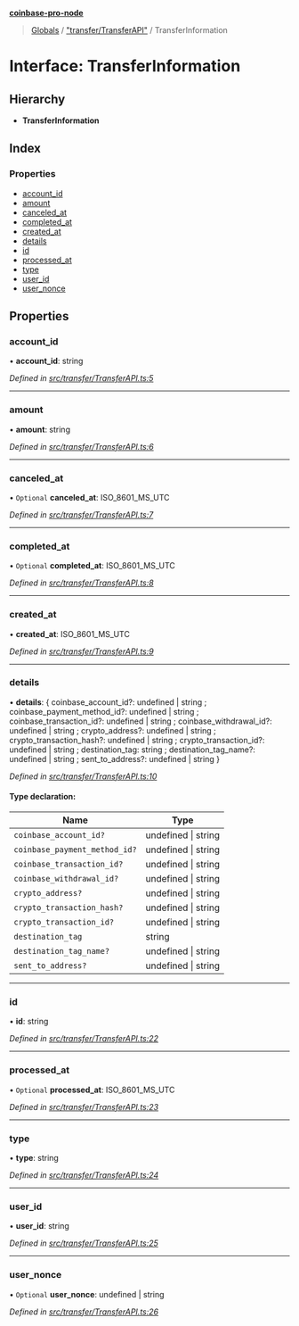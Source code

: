 **[coinbase-pro-node](../README.md)**

> [Globals](../globals.md) / ["transfer/TransferAPI"](../modules/_transfer_transferapi_.md) / TransferInformation

# Interface: TransferInformation

## Hierarchy

- **TransferInformation**

## Index

### Properties

- [account_id](_transfer_transferapi_.transferinformation.md#account_id)
- [amount](_transfer_transferapi_.transferinformation.md#amount)
- [canceled_at](_transfer_transferapi_.transferinformation.md#canceled_at)
- [completed_at](_transfer_transferapi_.transferinformation.md#completed_at)
- [created_at](_transfer_transferapi_.transferinformation.md#created_at)
- [details](_transfer_transferapi_.transferinformation.md#details)
- [id](_transfer_transferapi_.transferinformation.md#id)
- [processed_at](_transfer_transferapi_.transferinformation.md#processed_at)
- [type](_transfer_transferapi_.transferinformation.md#type)
- [user_id](_transfer_transferapi_.transferinformation.md#user_id)
- [user_nonce](_transfer_transferapi_.transferinformation.md#user_nonce)

## Properties

### account_id

• **account_id**: string

_Defined in [src/transfer/TransferAPI.ts:5](https://github.com/bennycode/coinbase-pro-node/blob/ee94ab6/src/transfer/TransferAPI.ts#L5)_

---

### amount

• **amount**: string

_Defined in [src/transfer/TransferAPI.ts:6](https://github.com/bennycode/coinbase-pro-node/blob/ee94ab6/src/transfer/TransferAPI.ts#L6)_

---

### canceled_at

• `Optional` **canceled_at**: ISO_8601_MS_UTC

_Defined in [src/transfer/TransferAPI.ts:7](https://github.com/bennycode/coinbase-pro-node/blob/ee94ab6/src/transfer/TransferAPI.ts#L7)_

---

### completed_at

• `Optional` **completed_at**: ISO_8601_MS_UTC

_Defined in [src/transfer/TransferAPI.ts:8](https://github.com/bennycode/coinbase-pro-node/blob/ee94ab6/src/transfer/TransferAPI.ts#L8)_

---

### created_at

• **created_at**: ISO_8601_MS_UTC

_Defined in [src/transfer/TransferAPI.ts:9](https://github.com/bennycode/coinbase-pro-node/blob/ee94ab6/src/transfer/TransferAPI.ts#L9)_

---

### details

• **details**: { coinbase_account_id?: undefined \| string ; coinbase_payment_method_id?: undefined \| string ; coinbase_transaction_id?: undefined \| string ; coinbase_withdrawal_id?: undefined \| string ; crypto_address?: undefined \| string ; crypto_transaction_hash?: undefined \| string ; crypto_transaction_id?: undefined \| string ; destination_tag: string ; destination_tag_name?: undefined \| string ; sent_to_address?: undefined \| string }

_Defined in [src/transfer/TransferAPI.ts:10](https://github.com/bennycode/coinbase-pro-node/blob/ee94ab6/src/transfer/TransferAPI.ts#L10)_

#### Type declaration:

| Name                          | Type                |
| ----------------------------- | ------------------- |
| `coinbase_account_id?`        | undefined \| string |
| `coinbase_payment_method_id?` | undefined \| string |
| `coinbase_transaction_id?`    | undefined \| string |
| `coinbase_withdrawal_id?`     | undefined \| string |
| `crypto_address?`             | undefined \| string |
| `crypto_transaction_hash?`    | undefined \| string |
| `crypto_transaction_id?`      | undefined \| string |
| `destination_tag`             | string              |
| `destination_tag_name?`       | undefined \| string |
| `sent_to_address?`            | undefined \| string |

---

### id

• **id**: string

_Defined in [src/transfer/TransferAPI.ts:22](https://github.com/bennycode/coinbase-pro-node/blob/ee94ab6/src/transfer/TransferAPI.ts#L22)_

---

### processed_at

• `Optional` **processed_at**: ISO_8601_MS_UTC

_Defined in [src/transfer/TransferAPI.ts:23](https://github.com/bennycode/coinbase-pro-node/blob/ee94ab6/src/transfer/TransferAPI.ts#L23)_

---

### type

• **type**: string

_Defined in [src/transfer/TransferAPI.ts:24](https://github.com/bennycode/coinbase-pro-node/blob/ee94ab6/src/transfer/TransferAPI.ts#L24)_

---

### user_id

• **user_id**: string

_Defined in [src/transfer/TransferAPI.ts:25](https://github.com/bennycode/coinbase-pro-node/blob/ee94ab6/src/transfer/TransferAPI.ts#L25)_

---

### user_nonce

• `Optional` **user_nonce**: undefined \| string

_Defined in [src/transfer/TransferAPI.ts:26](https://github.com/bennycode/coinbase-pro-node/blob/ee94ab6/src/transfer/TransferAPI.ts#L26)_
